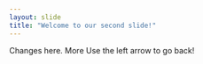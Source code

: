 ```yaml
---
layout: slide
title: "Welcome to our second slide!"
---
```

Changes here. More
Use the left arrow to go back!
